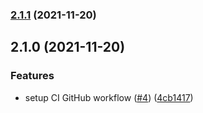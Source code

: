### [2.1.1](https://github.com/radlinskii/react-loading-spin/compare/v2.1.0...v2.1.1) (2021-11-20)

## 2.1.0 (2021-11-20)

### Features

-   setup CI GitHub workflow ([#4](https://github.com/radlinskii/react-loading-spin/issues/4)) ([4cb1417](https://github.com/radlinskii/react-loading-spin/commit/4cb1417d05d2682558d6e77dce5eb8b1e82fec0c))
